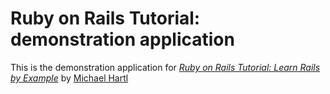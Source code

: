 # Ruby on Rails Tutorial: demonstration application

This is the demonstration application for [*Ruby on Rails Tutorial:  Learn Rails by Example*](http://railstutorial.org) by [Michael Hartl](http://michealhartl.com)